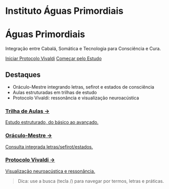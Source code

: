 # Instituto Águas Primordiais

<div class="hero">
  <h1>Águas Primordiais</h1>
  <p>Integração entre Cabalá, Somática e Tecnologia para Consciência e Cura.</p>
  <div class="hero-actions">
    <a class="md-button md-button--primary" href="vivaldi/vortex_player.html">Iniciar Protocolo Vivaldi</a>
    <a class="md-button" href="aulas/01-introducao/">Começar pelo Estudo</a>
  </div>
</div>

## Destaques
- Oráculo-Mestre integrando letras, sefirot e estados de consciência
- Aulas estruturadas em trilhas de estudo
- Protocolo Vivaldi: ressonância e visualização neuroacústica

<div class="cards-grid">
  <a class="card" href="aulas/01-introducao/"><h3>Trilha de Aulas →</h3><p>Estudo estruturado, do básico ao avançado.</p></a>
  <a class="card" href="oraculo.html"><h3>Oráculo-Mestre →</h3><p>Consulta integrada letras/sefirot/estados.</p></a>
  <a class="card" href="vivaldi/vortex_player.html"><h3>Protocolo Vivaldi →</h3><p>Visualização neuroacústica e ressonância.</p></a>
</div>

> Dica: use a busca (tecla /) para navegar por termos, letras e práticas.